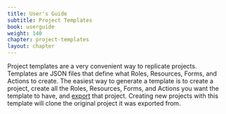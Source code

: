 ```yaml
---
title: User's Guide
subtitle: Project Templates
book: userguide
weight: 140
chapter: project-templates
layout: chapter
---
```


Project templates are a very convenient way to replicate projects. Templates are JSON files that define what Roles, Resources, Forms, and Actions to create. The easiest way to generate a template is to create a project, create all the Roles, Resources, Forms, and Actions you want the template to have, and [export](#settings-project) that project. Creating new projects with this template will clone the original project it was exported from.
